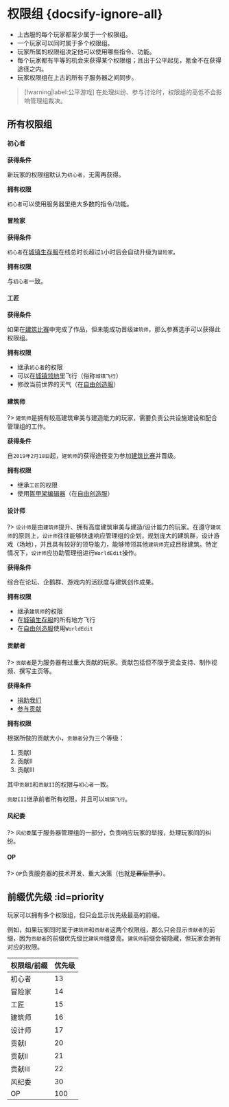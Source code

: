 [server-survival]: /mc-servers/survival.md
[server-creative]: /mc-servers/creative.md
[worlds-of-survival]: /mc-servers/survival.md#home

# 权限组 {docsify-ignore-all}

- 上古服的每个玩家都至少属于一个权限组。
- 一个玩家可以同时属于多个权限组。
- 玩家所属的权限组决定他可以使用哪些指令、功能。
- 每个玩家都有平等的机会来获得某个权限组；且出于公平起见，氪金不在获得途径之内。
- 玩家权限组在上古的所有子服务器之间同步。

> [!warning|label:公平游戏]
> 在处理纠纷、参与讨论时，权限组的高低不会影响管理组裁决。

## 所有权限组

<!-- tabs:start -->

#### **初心者**

**获得条件**

新玩家的权限组默认为`初心者`，无需再获得。

**拥有权限**

`初心者`可以使用服务器里绝大多数的指令/功能。

#### **冒险家**

**获得条件**

`初心者`在[城镇生存服][server-survival]在线总时长超过`1`小时后会自动升级为`冒险家`。

**拥有权限**

与`初心者`一致。

#### **工匠**

**获得条件**

如果在[建筑比赛](games/build.md)中完成了作品，但未能成功晋级`建筑师`，那么参赛选手可以获得此权限组。

**拥有权限**

- 继承`初心者`的权限
- 可以在[城镇领地](/plugins/towny.md)里飞行（俗称`城镇飞行`）
- 修改当前世界的天气（在[自由创造服][server-creative]）

#### **建筑师**

?> `建筑师`是拥有较高建筑审美与建造能力的玩家，需要负责公共设施建设和配合管理组的工作。

**获得条件**

自`2019年2月18日`起，`建筑师`的获得途径变为参加[建筑比赛](games/build.md)并晋级。

**拥有权限**

- 继承`工匠`的权限
- 使用[盔甲架编辑器](/plugins/ast.md)（在[自由创造服][server-creative]）

#### **设计师**

?> `设计师`是由`建筑师`提升、拥有高度建筑审美与建造/设计能力的玩家。在遵守`建筑师`的原则上，`设计师`往往能够快速响应管理组的企划，规划庞大的建筑群，设计游戏（场地），并且具有较好的领导能力，能够带领其他`建筑师`完成目标建筑。特定情况下，`设计师`应协助管理组进行`WorldEdit`操作。

**获得条件**

综合在论坛、企鹅群、游戏内的活跃度与建筑创作成果。

**拥有权限**

- 继承`建筑师`的权限
- 在[城镇生存服][server-survival]的所有地方飞行
- 在[自由创造服][server-creative]使用`WorldEdit`

#### **贡献者**

?> `贡献者`是为服务器有过重大贡献的玩家。贡献包括但不限于资金支持、制作视频、撰写主页等。

**获得条件**

- [捐助我们](/sponsor.md)
- [参与贡献](/contribution.md)

**拥有权限**

根据所做的贡献大小，`贡献者`分为三个等级：

1. 贡献I
2. 贡献II
3. 贡献III

其中`贡献I`和`贡献II`的权限与`初心者`一致。

`贡献III`继承前者所有权限，并且可以`城镇飞行`。

#### **风纪委**

?> `风纪委`属于服务器管理组的一部分，负责响应玩家的举报，处理玩家间的纠纷。

<!-- [参与贡献](/sponsor.md) -->

#### **OP**

?> `OP`负责服务器的技术开发、重大决策（也就是~~幕后黑手~~）。

<!-- [参与贡献](/sponsor.md) -->

<!-- tabs:end -->

## 前缀优先级 :id=priority

玩家可以拥有多个权限组，但只会显示优先级最高的前缀。

例如，如果玩家同时属于`建筑师`和`贡献者`这两个权限组，那么只会显示`贡献者`的前缀，因为`贡献者`的前缀优先级比`建筑师`组要高。`建筑师`前缀会被隐藏，但玩家会拥有对应的权限。

| 权限组/前缀 | 优先级 |
| ----------- | ------ |
| 初心者      | 13     |
| 冒险家      | 14     |
| 工匠        | 15     |
| 建筑师      | 16     |
| 设计师      | 17     |
| 贡献I       | 20     |
| 贡献II      | 21     |
| 贡献III     | 22     |
| 风纪委      | 30     |
| OP          | 100    |
